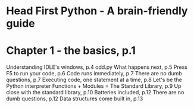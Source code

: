 # Head First Python - A brain-friendly guide


# Chapter 1 - the basics, p.1

Understanding IDLE's windows, p.4
    odd.py
What happens next, p.5
Press F5 to run your code, p.6
Code runs immediately, p.7
There are no dumb questions, p.7
Executing code, one statement at a time, p.8
    Let's be the Python interpreter
Functions + Modules = The Standard Library, p.9
Up close with the standard library, p.10
Batteries included, p.12
There are no dumb questions, p.12
Data structures come built in, p.13
